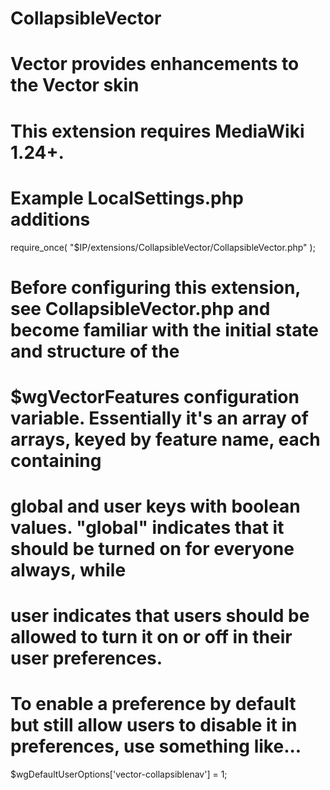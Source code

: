 CollapsibleVector
=========

# Vector provides enhancements to the Vector skin

# This extension requires MediaWiki 1.24+.

# Example LocalSettings.php additions

require_once( "$IP/extensions/CollapsibleVector/CollapsibleVector.php" );

# Before configuring this extension, see CollapsibleVector.php and become familiar with the initial state and structure of the
# $wgVectorFeatures configuration variable. Essentially it's an array of arrays, keyed by feature name, each containing
# global and user keys with boolean values. "global" indicates that it should be turned on for everyone always, while
# user indicates that users should be allowed to turn it on or off in their user preferences.

# To enable a preference by default but still allow users to disable it in preferences, use something like...

$wgDefaultUserOptions['vector-collapsiblenav'] = 1;

